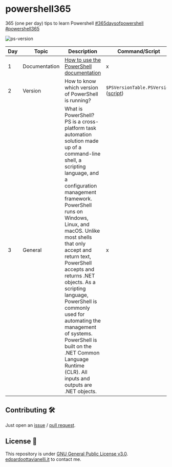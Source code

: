 # powershell365
365 (one per day) tips to learn Powershell [#365daysofpowershell](https://twitter.com/search?q=365daysofpowershell) [#powershell365](https://twitter.com/search?q=powershell365)

![ps-version](https://github.com/edoardottt/images/blob/main/powershell365/ps-version.svg)

| Day | Topic | Description | Command/Script | Tweet | References |
| ----------- | -------- | ----------- | -------- | --------- | --------- |
| 1 | Documentation | [How to use the PowerShell documentation](https://docs.microsoft.com/en-us/powershell/scripting/how-to-use-docs?view=powershell-7.1) | x | [tweet](https://twitter.com/edoardottt2/status/1430935729346056197) | [[1]](https://docs.microsoft.com/en-us/powershell/scripting/how-to-use-docs?view=powershell-7.1) |
| 2 | Version | How to know which version of PowerShell is running? | `$PSVersionTable.PSVersion` ([script](https://github.com/edoardottt/powershell365/blob/main/scripts/day2.ps1)) | [tweet](https://twitter.com/edoardottt2/status/1431254758170537985) | [[1]](https://docs.microsoft.com/en-us/powershell/scripting/how-to-use-docs?view=powershell-7.1) |
| 3 | General | What is PowerShell? PS is a cross-platform task automation solution made up of a command-line shell, a scripting language, and a configuration management framework. PowerShell runs on Windows, Linux, and macOS. Unlike most shells that only accept and return text, PowerShell accepts and returns .NET objects. As a scripting language, PowerShell is commonly used for automating the management of systems.  PowerShell is built on the .NET Common Language Runtime (CLR). All inputs and outputs are .NET objects. | x | [tweet](https://twitter.com/edoardottt2/status/1431613332683960324) | [[1]](https://docs.microsoft.com/en-us/powershell/scripting/overview?view=powershell-7.1) |


Contributing 🛠
-------

Just open an [issue](https://github.com/edoardottt/powershell365/issues) / [pull request](https://github.com/edoardottt/powershell365/pulls).


License 📝
-------

This repository is under [GNU General Public License v3.0](https://github.com/edoardottt/powershell365/blob/main/LICENSE).  
[edoardoottavianelli.it](https://www.edoardoottavianelli.it) to contact me.
